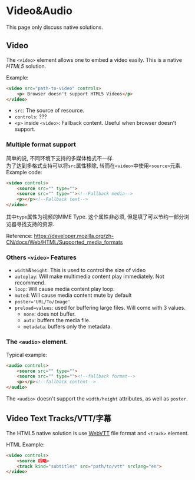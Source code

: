 # Video&Audio
This page only discuss native solutions.
## Video
The `<video>` element allows one to embed a video easily. This is a native *HTML5* solution.  

Example: 
```html
<video src="path-to-video" controls>
    <p> Browser doesn't support HTML5 Videos</p>
</video>
```
- `src`: The source of resource.
- `controls`: ???
- `<p>` inside `<video>`: Fallback content. Useful when browser doesn't support.

### Multiple format support
简单的说, 不同环境下支持的多媒体格式不一样.  
为了达到多格式支持可以将`src`属性移除, 转而在`<video>`中使用`<source>`元素.  
Example code: 
``` html
<video controls>
    <source src="" type="">
    <source src="" type=""><!--Fallback media-->
    <p></p><!--Fallback text-->
</video>
```
其中`type`属性为视频的MIME Type. 这个属性非必须, 但是填了可以节约一部分浏览器寻找支持的资源.

Reference: https://developer.mozilla.org/zh-CN/docs/Web/HTML/Supported_media_formats

### Others `<video>` Features
- `width`&`height`: This is used to control the size of video
- `autoplay`: Will make multimedia content play immediately. Not recommend.
- `loop`: Will cause media content play loop.
- `muted`: Will cause media content mute by default
- `poster='URL/To/Image'`
- `preload=values`: used for buffering large files. Will come with 3 values.
  - `none`: does not buffer.
  - `auto`: buffers the media file.
  - `metadata`: buffers only the metadata.

### The `<audio>` element.
Typical example:    
```html
<audio controls>
    <source src="" type="">
    <source src="" type=""><!--fallback format-->
    <p></p><!--fallback content-->
</audio>
```

The `<audio>` doesn't support the `width/height` attributes, as well as `poster`.

## Video Text Tracks/VTT/字幕
The HTML5 native solution is use [WebVTT](https://developer.mozilla.org/en-US/docs/Web/API/Web_Video_Text_Tracks_Format) file format and `<track>` element.

HTML Example:
```html
<video controls>
    <source 后略>
    <track kind="subtitles" src="path/to/vtt" srclang="en">
</video>
```
